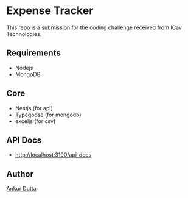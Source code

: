 # Expense Tracker

This repo is a submission for the coding challenge received from ICav Technologies.

## Requirements

- Nodejs
- MongoDB

## Core

- Nestjs (for api)
- Typegoose (for mongodb)
- exceljs (for csv)

## API Docs

- [http://localhost:3100/api-docs](http://localhost:3100/api-docs)

## Author

[Ankur Dutta](https://github.com/bloodred17)
